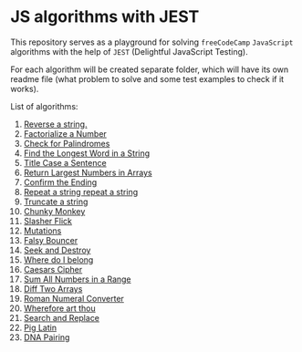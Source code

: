 # JS algorithms with JEST

This repository serves as a playground for solving `freeCodeCamp` `JavaScript` algorithms with the help of `JEST` (Delightful JavaScript Testing).

For each algorithm will be created separate folder, which will have its own readme file (what problem to solve and some test examples to check if it works).

List of algorithms:

1.  [Reverse a string.](01_reverse_a_string)
1.  [Factorialize a Number](02_factorialize)
1.  [Check for Palindromes](03_check_for_palindromes)
1.  [Find the Longest Word in a String](04_find_the_longest_word_in_a_string)
1.  [Title Case a Sentence](05_title_case_a_sentence)
1.  [Return Largest Numbers in Arrays](06_largest_numbers_in_arrays)
1.  [Confirm the Ending](07_confirm_the_ending)
1.  [Repeat a string repeat a string](08_repeat_a_string)
1.  [Truncate a string](09_truncate_a_string)
1.  [Chunky Monkey](10_chunky_monkey)
1.  [Slasher Flick](11_slasher_flick)
1.  [Mutations](12_mutations)
1.  [Falsy Bouncer](13_falsy_bouncer)
1.  [Seek and Destroy](14_seek_and_destroy)
1.  [Where do I belong](15_where_do_i_belong)
1.  [Caesars Cipher](16_ceasars_cipher)
1.  [Sum All Numbers in a Range](17_sum_all_numbers_in_a_range)
1.  [Diff Two Arrays](18_diff_two_arrays)
1.  [Roman Numeral Converter](19_roman_numeral_converter)
1.  [Wherefore art thou](20_wherefore_art_thou)
1.  [Search and Replace](21_search_and_replace)
1.  [Pig Latin](22_pig_latin)
1.  [DNA Pairing](23_dna_pairing)

